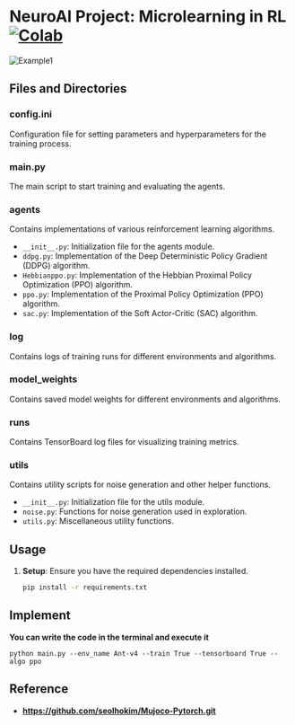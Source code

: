 # NeuroAI Project: Microlearning in RL [![Colab](https://colab.research.google.com/assets/colab-badge.svg)](https://colab.research.google.com/drive/1upGXYJSGbPF8bScIPLihchKNIT-m7zoj?usp=sharing) 

![Example1](/main/example1.gif)

## Files and Directories

### config.ini
Configuration file for setting parameters and hyperparameters for the training process.

### main.py
The main script to start training and evaluating the agents.

### agents
Contains implementations of various reinforcement learning algorithms.
- `__init__.py`: Initialization file for the agents module.
- `ddpg.py`: Implementation of the Deep Deterministic Policy Gradient (DDPG) algorithm.
- `Hebbianppo.py`: Implementation of the Hebbian Proximal Policy Optimization (PPO) algorithm.
- `ppo.py`: Implementation of the Proximal Policy Optimization (PPO) algorithm.
- `sac.py`: Implementation of the Soft Actor-Critic (SAC) algorithm.

### log
Contains logs of training runs for different environments and algorithms.

### model_weights
Contains saved model weights for different environments and algorithms.

### runs
Contains TensorBoard log files for visualizing training metrics.

### utils
Contains utility scripts for noise generation and other helper functions.
- `__init__.py`: Initialization file for the utils module.
- `noise.py`: Functions for noise generation used in exploration.
- `utils.py`: Miscellaneous utility functions.

## Usage

1. **Setup**: Ensure you have the required dependencies installed.
   ```bash
   pip install -r requirements.txt
   
## Implement
**You can write the code in the terminal and execute it**
```
python main.py --env_name Ant-v4 --train True --tensorboard True --algo ppo  
```
## Reference
- **https://github.com/seolhokim/Mujoco-Pytorch.git**
